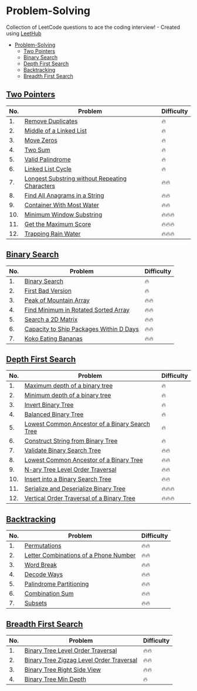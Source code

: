 # Problem-Solving
Collection of LeetCode questions to ace the coding interview! - Created using [LeetHub](https://github.com/QasimWani/LeetHub)

- [Problem-Solving](#problem-solving)
  - [Two Pointers](#two-pointers)
  - [Binary Search](#binary-search)
  - [Depth First Search](#depth-first-search)
  - [Backtracking](#backtracking)
  - [Breadth First Search](#breadth-first-search)


## [Two Pointers](https://github.com/kk5190/Problem-Solving/tree/main/Two%20Pointers)

| No. | Problem      | Difficulty |
| --- | ------------ | ----------- |
| 1.  | [Remove Duplicates](https://github.com/kk5190/Problem-Solving/tree/main/Two%20Pointers/26-remove-duplicates-from-sorted-array) | :fire: |
| 2.  | [Middle of a Linked List](https://github.com/kk5190/Problem-Solving/tree/main/Two%20Pointers/876-middle-of-the-linked-list) | :fire: |
| 3.  | [Move Zeros](https://github.com/kk5190/Problem-Solving/tree/main/Two%20Pointers/283-move-zeroes) | :fire: |
| 4.  | [Two Sum](https://github.com/kk5190/Problem-Solving/tree/main/Two%20Pointers/1-two-sum) | :fire: |
| 5.  | [Valid Palindrome](https://github.com/kk5190/Problem-Solving/tree/main/Two%20Pointers/125-valid-palindrome) | :fire: |
| 6.  | [Linked List Cycle](https://github.com/kk5190/Problem-Solving/tree/main/Two%20Pointers/141-linked-list-cycle) | :fire: |
| 7.  | [Longest Substring without Repeating Characters](https://github.com/kk5190/Problem-Solving/tree/main/Two%20Pointers/3-longest-substring-without-repeating-characters) | :fire::fire: |
| 8.  | [Find All Anagrams in a String](https://github.com/kk5190/Problem-Solving/tree/main/Two%20Pointers/438-find-all-anagrams-in-a-string) | :fire::fire: |
| 9.  | [Container With Most Water](https://github.com/kk5190/Problem-Solving/tree/main/Two%20Pointers/11-container-with-most-water) | :fire::fire: |
| 10. | [Minimum Window Substring](https://github.com/kk5190/Problem-Solving/tree/main/Two%20Pointers/76-minimum-window-substring) | :fire::fire::fire: |
| 11. | [Get the Maximum Score](https://github.com/kk5190/Problem-Solving/tree/main/Two%20Pointers/1537-get-the-maximum-score) | :fire::fire::fire: |
| 12. | [Trapping Rain Water](https://github.com/kk5190/Problem-Solving/tree/main/Two%20Pointers/42-trapping-rain-water) | :fire::fire::fire: |


## [Binary Search](https://github.com/kk5190/Problem-Solving/tree/main/Binary%20Search)

| No. | Problem      | Difficulty |
| --- | ------------ | ----------- |
| 1.  |[Binary Search](https://github.com/kk5190/Problem-Solving/tree/main/Binary%20Search/704-binary-search)|:fire:|
| 2.  |[First Bad Version](https://github.com/kk5190/Problem-Solving/tree/main/Binary%20Search/278-first-bad-version)|:fire:|
| 3.  |[Peak of Mountain Array](https://github.com/kk5190/Problem-Solving/tree/main/Binary%20Search/852-peak-index-in-a-mountain-array)|:fire::fire:|
| 4.  |[Find Minimum in Rotated Sorted Array](https://github.com/kk5190/Problem-Solving/tree/main/Binary%20Search/153-find-minimum-in-rotated-sorted-array)|:fire::fire:|
| 5.  |[Search a 2D Matrix](https://github.com/kk5190/Problem-Solving/tree/main/Binary%20Search/74-search-a-2d-matrix)|:fire::fire:|
| 6.  |[Capacity to Ship Packages Within D Days](https://github.com/kk5190/Problem-Solving/tree/main/Binary%20Search/1011-capacity-to-ship-packages-within-d-days)|:fire::fire:|
| 7.  |[Koko Eating Bananas](https://github.com/kk5190/Problem-Solving/tree/main/Binary%20Search/875-koko-eating-bananas)|:fire::fire:|

## [Depth First Search](https://github.com/kk5190/Problem-Solving/tree/main/Depth%20First%20Search)

| No. | Problem      | Difficulty |
| --- | ------------ | ----------- |
| 1.  | [Maximum depth of a binary tree](https://github.com/kk5190/Problem-Solving/tree/main/Depth%20First%20Search/104-maximum-depth-of-binary-tree)|:fire:|
| 2.  | [Minimum depth of a binary tree](https://github.com/kk5190/Problem-Solving/tree/main/Depth%20First%20Search/111-minimum-depth-of-binary-tree)|:fire:|
| 3.  | [Invert Binary Tree](https://github.com/kk5190/Problem-Solving/tree/main/Depth%20First%20Search/226-invert-binary-tree) |:fire:|
| 4.  | [Balanced Binary Tree](https://github.com/kk5190/Problem-Solving/tree/main/Depth%20First%20Search/110-balanced-binary-tree) |:fire:|
| 5.  | [Lowest Common Ancestor of a Binary Search Tree ](https://github.com/kk5190/Problem-Solving/tree/main/Depth%20First%20Search/235-lowest-common-ancestor-of-a-binary-search-tree) |:fire:|
| 6.  | [Construct String from Binary Tree ](https://github.com/kk5190/Problem-Solving/tree/main/Depth%20First%20Search/606-construct-string-from-binary-tree) |:fire:|
| 7.  | [Validate Binary Search Tree ](https://github.com/kk5190/Problem-Solving/tree/main/Depth%20First%20Search/98-validate-binary-search-tree) |:fire::fire:|
| 8.  | [Lowest Common Ancestor of a Binary Tree ](https://github.com/kk5190/Problem-Solving/tree/main/Depth%20First%20Search/236-lowest-common-ancestor-of-a-binary-tree) |:fire::fire:|
| 9.  | [N-ary Tree Level Order Traversal ](https://github.com/kk5190/Problem-Solving/tree/main/Depth%20First%20Search/429-n-ary-tree-level-order-traversal) |:fire::fire:|
| 10. | [Insert into a Binary Search Tree ](https://github.com/kk5190/Problem-Solving/tree/main/Depth%20First%20Search/701-insert-into-a-binary-search-tree) |:fire::fire:|
| 11. | [Serialize and Deserialize Binary Tree ](https://github.com/kk5190/Problem-Solving/tree/main/Depth%20First%20Search/297-serialize-and-deserialize-binary-tree) |:fire::fire::fire:|
| 12. | [Vertical Order Traversal of a Binary Tree ](https://github.com/kk5190/Problem-Solving/tree/main/Depth%20First%20Search/987-vertical-order-traversal-of-a-binary-tree) |:fire::fire::fire:|


## [Backtracking](https://github.com/kk5190/Problem-Solving/tree/main/Backtracking)

| No. | Problem      | Difficulty |
| --- | ------------ | ----------- |
| 1.  | [Permutations](https://github.com/kk5190/Problem-Solving/tree/main/Backtracking/46-permutations)|:fire::fire:|
| 2.  | [Letter Combinations of a Phone Number](https://github.com/kk5190/Problem-Solving/tree/main/Backtracking/17-letter-combinations-of-a-phone-number)|:fire::fire:|
| 3.  | [Word Break](https://github.com/kk5190/Problem-Solving/tree/main/Backtracking/139-word-break)|:fire::fire:|
| 4.  | [Decode Ways](91-decode-ways)|:fire::fire:|
| 5.  | [Palindrome Partitioning](https://github.com/kk5190/Problem-Solving/tree/main/Backtracking/131-palindrome-partitioning)|:fire::fire:|
| 6.  | [Combination Sum](https://github.com/kk5190/Problem-Solving/tree/main/Backtracking/39-combination-sum)|:fire::fire:|
| 7.  | [Subsets](https://github.com/kk5190/Problem-Solving/tree/main/Backtracking/78-subsets)|:fire::fire:|

## [Breadth First Search]()

| No. | Problem      | Difficulty |
| --- | ------------ | ----------- |
| 1.  | [Binary Tree Level Order Traversal](https://github.com/kk5190/Problem-Solving/tree/main/Breadth%20First%20Search/102-binary-tree-level-order-traversal)|:fire::fire:|
| 2.  | [Binary Tree Zigzag Level Order Traversal](https://github.com/kk5190/Problem-Solving/tree/main/Breadth%20First%20Search/103-binary-tree-zigzag-level-order-traversal)|:fire::fire:|
| 3.  | [Binary Tree Right Side View](https://github.com/kk5190/Problem-Solving/tree/main/Breadth%20First%20Search/199-binary-tree-right-side-view)|:fire::fire:|
| 4.  | [Binary Tree Min Depth](https://github.com/kk5190/Problem-Solving/tree/main/Breadth%20First%20Search/111-minimum-depth-of-binary-tree)|:fire:|



